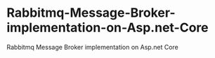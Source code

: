 # Rabbitmq-Message-Broker-implementation-on-Asp.net-Core
Rabbitmq Message Broker implementation on Asp.net Core
